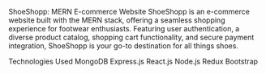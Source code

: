 ShoeShopp: MERN E-commerce Website
ShoeShopp is an e-commerce website built with the MERN stack, offering a seamless shopping experience for footwear enthusiasts. Featuring user authentication, a diverse product catalog, shopping cart functionality, and secure payment integration, ShoeShopp is your go-to destination for all things shoes.

Technologies Used
MongoDB
Express.js
React.js
Node.js
Redux
Bootstrap
